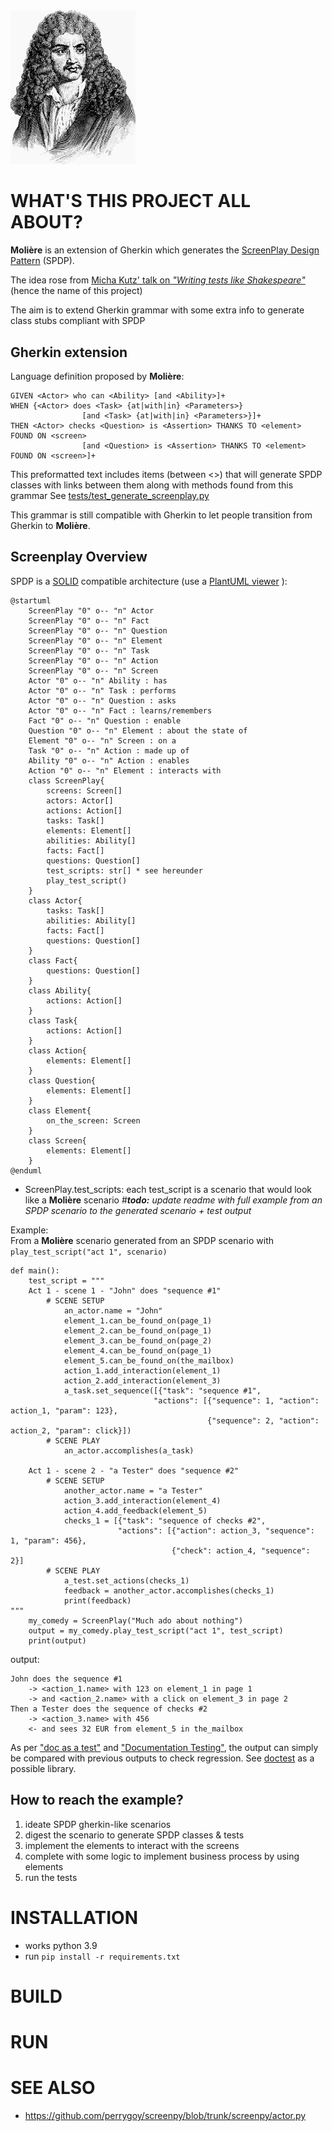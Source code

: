 <img src="docs/molière.png" width="200" alt="Molière etching - courtesy : https://archive.org/details/greatmenfamouswo07hornuoft/page/68/mode/2up/*)">

# WHAT'S THIS PROJECT ALL ABOUT?
**Molière** is an extension of Gherkin which generates the [ScreenPlay Design Pattern](https://ideas.riverglide.com/page-objects-refactored-12ec3541990#.ekkiguobe) (SPDP).

The idea rose from [Micha Kutz' talk on *"Writing tests like Shakespeare"*](https://youtu.be/Ptg5NICosNY?t=5870)
(hence the name of this project)

The aim is to extend Gherkin grammar with some extra info to generate class stubs compliant with SPDP
## Gherkin extension
Language definition proposed by **Molière**:
```
GIVEN <Actor> who can <Ability> [and <Ability>]+
WHEN {<Actor> does <Task> {at|with|in} <Parameters>}
                [and <Task> {at|with|in} <Parameters>}]+
THEN <Actor> checks <Question> is <Assertion> THANKS TO <element> FOUND ON <screen>
                [and <Question> is <Assertion> THANKS TO <element> FOUND ON <screen>]+
```
This preformatted text includes items (between <>) that will generate SPDP classes 
with links between them along with methods found from this grammar
See [tests/test_generate_screenplay.py](https://github.com/Moustov/ScreenPlay_Shakespeare/blob/master/tests/test_generate_screenplay.py)

This grammar is still compatible with Gherkin to let people transition from Gherkin to **Molière**.

## Screenplay Overview
SPDP is a [SOLID](https://en.wikipedia.org/wiki/SOLID) compatible architecture (use a [PlantUML viewer](http://www.plantuml.com/plantuml/uml/) ): 

```
@startuml
    ScreenPlay "0" o-- "n" Actor
    ScreenPlay "0" o-- "n" Fact
    ScreenPlay "0" o-- "n" Question
    ScreenPlay "0" o-- "n" Element
    ScreenPlay "0" o-- "n" Task
    ScreenPlay "0" o-- "n" Action
    ScreenPlay "0" o-- "n" Screen
    Actor "0" o-- "n" Ability : has
    Actor "0" o-- "n" Task : performs
    Actor "0" o-- "n" Question : asks
    Actor "0" o-- "n" Fact : learns/remembers
    Fact "0" o-- "n" Question : enable
    Question "0" o-- "n" Element : about the state of
    Element "0" o-- "n" Screen : on a
    Task "0" o-- "n" Action : made up of
    Ability "0" o-- "n" Action : enables
    Action "0" o-- "n" Element : interacts with
    class ScreenPlay{
        screens: Screen[]
        actors: Actor[]
        actions: Action[]
        tasks: Task[]
        elements: Element[]
        abilities: Ability[]
        facts: Fact[]
        questions: Question[]
        test_scripts: str[] * see hereunder
        play_test_script()
    }
    class Actor{
        tasks: Task[]
        abilities: Ability[]
        facts: Fact[]
        questions: Question[]
    }
    class Fact{
        questions: Question[]
    }
    class Ability{
        actions: Action[]
    }
    class Task{
        actions: Action[]
    }
    class Action{
        elements: Element[]
    }
    class Question{
        elements: Element[]
    }
    class Element{
        on_the_screen: Screen
    }
    class Screen{
        elements: Element[]
    }
@enduml
```

* ScreenPlay.test_scripts: each test_script is a scenario that would look like a **Molière** scenario
#_**todo:** update readme with full example from an SPDP scenario to the generated scenario + test output_

Example:\
From a **Molière** scenario
generated from an SPDP scenario with `play_test_script("act 1", scenario)`

```
def main():
    test_script = """
    Act 1 - scene 1 - "John" does "sequence #1"
        # SCENE SETUP
            an_actor.name = "John"
            element_1.can_be_found_on(page_1)
            element_2.can_be_found_on(page_1)
            element_3.can_be_found_on(page_2)
            element_4.can_be_found_on(page_1)
            element_5.can_be_found_on(the_mailbox)
            action_1.add_interaction(element_1)
            action_2.add_interaction(element_3)
            a_task.set_sequence([{"task": "sequence #1", 
                                "actions": [{"sequence": 1, "action": action_1, "param": 123}, 
                                            {"sequence": 2, "action": action_2, "param": click}])
        # SCENE PLAY
            an_actor.accomplishes(a_task)

    Act 1 - scene 2 - "a Tester" does "sequence #2"
        # SCENE SETUP
            another_actor.name = "a Tester"
            action_3.add_interaction(element_4)
            action_4.add_feedback(element_5)
            checks_1 = [{"task": "sequence of checks #2", 
                        "actions": [{"action": action_3, "sequence": 1, "param": 456},
                                    {"check": action_4, "sequence": 2}]
        # SCENE PLAY
            a_test.set_actions(checks_1)
            feedback = another_actor.accomplishes(checks_1)
            print(feedback)
"""
    my_comedy = ScreenPlay("Much ado about nothing")
    output = my_comedy.play_test_script("act 1", test_script)
    print(output)
```    

output:
```
John does the sequence #1
    -> <action_1.name> with 123 on element_1 in page 1
    -> and <action_2.name> with a click on element_3 in page 2
Then a Tester does the sequence of checks #2
    -> <action_3.name> with 456
    <- and sees 32 EUR from element_5 in the_mailbox
```
As per ["doc as a test"](https://github.com/sfauvel/doc_as_test_pytest)
and ["Documentation Testing"](https://github.com/sfauvel/documentationtesting),
the output can simply be compared with previous outputs to check regression.
See [doctest](https://docs.python.org/3.8/library/doctest.html) as a possible library. 



## How to reach the example?
1. ideate SPDP gherkin-like scenarios
2. digest the scenario to generate SPDP classes & tests
3. implement the elements to interact with the screens
4. complete with some logic to implement business process by using elements
5. run the tests


# INSTALLATION
- works python 3.9
- run `pip install -r requirements.txt`
# BUILD

# RUN

# SEE ALSO
- https://github.com/perrygoy/screenpy/blob/trunk/screenpy/actor.py
